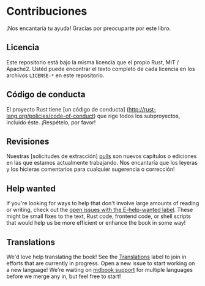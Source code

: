 # Contribuciones

¡Nos encantaría tu ayuda! Gracias por preocuparte por este libro.

## Licencia

Este repositorio está bajo la misma licencia que el propio Rust, MIT / Apache2. Ustéd
puede encontrar el texto completo de cada licencia en los archivos `LICENSE-*` en este
repositorio.

## Código de conducta

El proyecto Rust tiene [un código de conducta] (http://rust-lang.org/policies/code-of-conduct)
que rige todos los subproyectos, incluido éste. ¡Respételo, por favor!

## Revisiones

Nuestras [solicitudes de extracción] [pulls] son nuevos capítulos o ediciones en las que 
estamos actualmente trabajando. Nos encantaría que los leyeras y los hicieras
comentarios para cualquier sugerencia o corrección!

[pulls]: https://github.com/rust-lang/book/pulls

## Help wanted

If you're looking for ways to help that don't involve large amounts of
reading or writing, check out the [open issues with the E-help-wanted
label][help-wanted]. These might be small fixes to the text, Rust code,
frontend code, or shell scripts that would help us be more efficient or
enhance the book in some way!

[help-wanted]: https://github.com/rust-lang/book/issues?q=is%3Aopen+is%3Aissue+label%3AE-help-wanted

## Translations

We'd love help translating the book! See the [Translations] label to join in
efforts that are currently in progress. Open a new issue to start working on
a new language! We're waiting on [mdbook support] for multiple languages
before we merge any in, but feel free to start!

[Translations]: https://github.com/rust-lang/book/issues?q=is%3Aopen+is%3Aissue+label%3ATranslations
[mdbook support]: https://github.com/rust-lang-nursery/mdBook/issues/5
